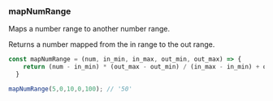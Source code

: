 ### mapNumRange

Maps a number range to another number range.

Returns a number mapped from the in range to the out range. 

```js
const mapNumRange = (num, in_min, in_max, out_min, out_max) => {
    return (num - in_min) * (out_max - out_min) / (in_max - in_min) + out_min;
  }
```

```js
mapNumRange(5,0,10,0,100); // '50'
```
